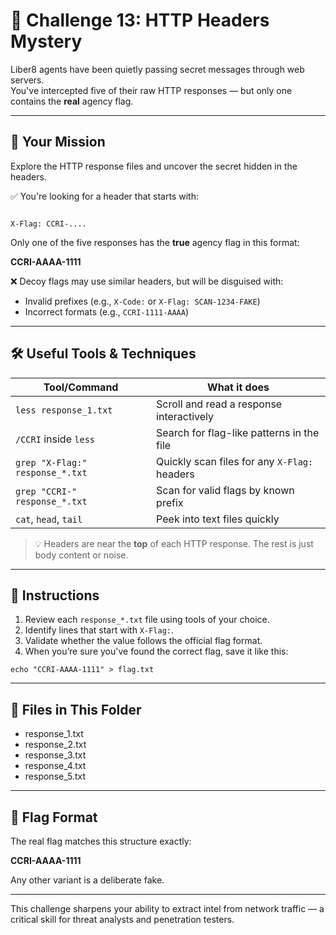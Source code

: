 # 📡 Challenge 13: HTTP Headers Mystery

Liber8 agents have been quietly passing secret messages through web servers.  
You've intercepted five of their raw HTTP responses — but only one contains the **real** agency flag.

---

## 🎯 Your Mission

Explore the HTTP response files and uncover the secret hidden in the headers.

✅ You're looking for a header that starts with:

```

X-Flag: CCRI-....

````

Only one of the five responses has the **true** agency flag in this format:

**CCRI-AAAA-1111**

❌ Decoy flags may use similar headers, but will be disguised with:
- Invalid prefixes (e.g., `X-Code:` or `X-Flag: SCAN-1234-FAKE`)
- Incorrect formats (e.g., `CCRI-1111-AAAA`)

---

## 🛠 Useful Tools & Techniques

| Tool/Command                         | What it does                                           |
|--------------------------------------|--------------------------------------------------------|
| `less response_1.txt`                | Scroll and read a response interactively               |
| `/CCRI` inside `less`                | Search for flag-like patterns in the file              |
| `grep "X-Flag:" response_*.txt`      | Quickly scan files for any `X-Flag:` headers           |
| `grep "CCRI-" response_*.txt`        | Scan for valid flags by known prefix                   |
| `cat`, `head`, `tail`                | Peek into text files quickly                           |

> 💡 Headers are near the **top** of each HTTP response. The rest is just body content or noise.

---

## 📝 Instructions

1. Review each `response_*.txt` file using tools of your choice.  
2. Identify lines that start with `X-Flag:`.  
3. Validate whether the value follows the official flag format.  
4. When you’re sure you've found the correct flag, save it like this:

```
echo "CCRI-AAAA-1111" > flag.txt
```

---

## 📂 Files in This Folder

* response\_1.txt
* response\_2.txt
* response\_3.txt
* response\_4.txt
* response\_5.txt

---

## 🏁 Flag Format

The real flag matches this structure exactly:

**CCRI-AAAA-1111**

Any other variant is a deliberate fake.

---

This challenge sharpens your ability to extract intel from network traffic — a critical skill for threat analysts and penetration testers.
